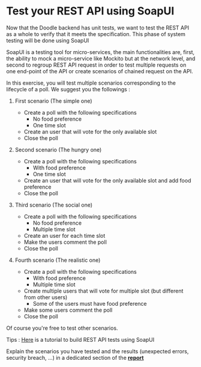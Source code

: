 # Test your REST API using SoapUI

Now that the Doodle backend has unit tests, we want to test the REST API as a whole to verify that it meets the specification. This phase of system testing will be done using SoapUI

SoapUI is a testing tool for micro-services, the main functionalities are, first, the ability to mock a micro-service like Mockito but at the network level, and second to regroup REST API request in order to test multiple requests on one end-point of the API or create scenarios of chained request on the API.

In this exercise, you will test multiple scenarios corresponding to the lifecycle of a poll.
We suggest you the followings :

 1. First scenario (The simple one)
    - Create a poll with the following specifications
        - No food preference
        - One time slot
    - Create an user that will vote for the only available slot
    - Close the poll

 2. Second scenario (The hungry one)
    - Create a poll with the following specifications
        - With food preference
        - One time slot
    - Create an user that will vote for the only available slot and add food preference
    - Close the poll

 3. Third scenario (The social one)
    - Create a poll with the following specifications
        - No food preference
        - Multiple time slot
    - Create an user for each time slot
    - Make the users comment the poll
    - Close the poll

 4. Fourth scenario (The realistic one)
    - Create a poll with the following specifications
        - With food preference
        - Multiple time slot
    - Create multiple users that will vote for multiple slot (but different from other users)
        - Some of the users must have food preference
    - Make some users comment the poll
    - Close the poll

 Of course you're free to test other scenarios.

 Tips : [Here](https://www.soapui.org/getting-started/rest-testing/) is a tutorial to build REST API tests using SoapUI


 Explain the scenarios you have tested and the results (unexpected errors, security breach, ...) in a dedicated section of the **[report](../report.md)**